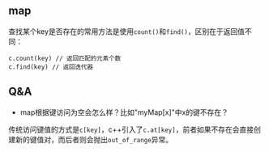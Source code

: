 ## map

查找某个key是否存在的常用方法是使用`count()`和`find()`，区别在于返回值不同：

```
c.count(key) // 返回匹配的元素个数
c.find(key) // 返回迭代器
```

## Q&A

- map根据键访问为空会怎么样？比如"myMap[x]"中x的键不存在？

传统访问键值的方式是`c[key]`，c++引入了`c.at[key]`，前者如果不存在会直接创建新的键值对，而后者则会抛出`out_of_range`异常。
